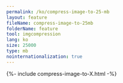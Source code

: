 ```yaml
---
permalink: /ko/compress-image-to-25-mb
layout: feature
fileName: compress-image-to-25mb
folderName: feature
tool: imgcompression
lang: ko
size: 25000
type: mb
nointernationalization: true
---
```

{%- include compress-image-to-X.html -%}       
